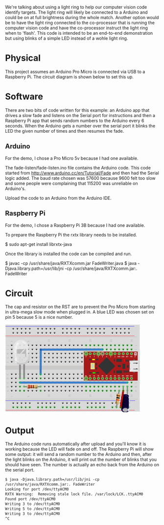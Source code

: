 We're talking about using a light ring to help our computer vision code identify targets.  The light ring will likely be connected to a Arduino and could be on at full brightness during the whole match.  Another option would be to have the light ring connected to the co-processor that is running the computer vision code and have the co-processor instruct the light ring when to 'flash'.  This code is intended to be an end-to-end demonstration but using blinks of a simple LED instead of a wohle light ring.

# Physical

This project assumes an Arduino Pro Micro is connected via USB to a Raspberry Pi.  The circuit diagram is shown below to set this up.

# Software

There are two bits of code written for this example: an Arduino app that drives a slow fade and listens on the Serial port for instructions and then a Raspberry Pi app that sends random numbers to the Arduino every 6 seconds.  When the Arduino gets a number over the serial port it blinks the LED the given number of times and then resumes the fade.

## Arduino

For the demo, I chose a Pro Micro 5v because I had one available.

The fade-listen/fade-listen.ino file contains the Arduino code.  This code started from http://www.arduino.cc/en/Tutorial/Fade and then had the Serial logic added.  The baud rate chosen was 57600 because 9600 felt too slow and some people were complaining that 115200 was unreliable on Arduino's.

Upload the code to an Arduino from the Arduino IDE.

## Raspberry Pi

For the demo, I chose a Raspberry Pi 3B because I had one available.

To prepare the Raspberry Pi the rxtx library needs to be installed.

$ sudo apt-get install librxtx-java

Once the library is installed the code can be compiled and run.

$ javac -cp /usr/share/java/RXTXcomm.jar FadeWriter.java 
$ java -Djava.library.path=/usr/lib/jni -cp /usr/share/java/RXTXcomm.jar:. FadeWriter

# Circuit

The cap and resistor on the RST are to prevent the Pro Micro from starting in ultra-mega slow mode when plugged in.  A blue LED was chosen set on pin 5 because 5 is a nice number.

![circuit w arduino pro micro 5v](serial-test-fritzing.png)

# Output

The Arduino code runs automatically after upload and you'll know it is working because the LED will fade on and off.  The Raspberry Pi will show some output: it will send a random number to the Arduino and then, after the light blinks on the Arduino, it will print out the number of blinks that you should have seen.  The number is actually an echo back from the Arduino on the serial port.

```
$ java -Djava.library.path=/usr/lib/jni -cp /usr/share/java/RXTXcomm.jar:. FadeWriter
Looking for port /dev/ttyACM0
RXTX Warning:  Removing stale lock file. /var/lock/LCK..ttyACM0
Found port /dev/ttyACM0
Writing 3 to /dev/ttyACM0
Writing 5 to /dev/ttyACM0
Writing 3 to /dev/ttyACM0
^C
```
